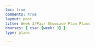```yaml
---
toc: true
comments: true
layout: post
title: Week 3/Pair Showcase Plan Plans
courses: { csa: {week: 3} }
type: plans

---
```


